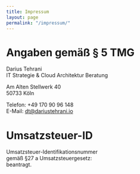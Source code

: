 ```yaml
---
title: Impressum
layout: page
permalink: "/impressum/"
---
```


# Angaben gemäß § 5 TMG
Darius Tehrani  
IT Strategie & Cloud Architektur Beratung

Am Alten Stellwerk 40  
50733 Köln  

Telefon: +49 170 90 96 148  
E-Mail:	dt@dariustehrani.io

# Umsatzsteuer-ID

Umsatzsteuer-Identifikationsnummer  
gemäß §27 a Umsatzsteuergesetz:  
beantragt.